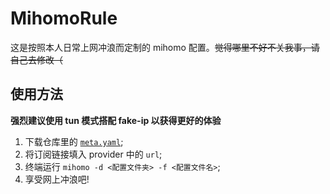 # MihomoRule
这是按照本人日常上网冲浪而定制的 mihomo 配置。~~觉得哪里不好不关我事，请自己去修改（~~
## 使用方法
**强烈建议使用 tun 模式搭配 fake-ip 以获得更好的体验**
1. 下载仓库里的 [`meta.yaml`](https://github.com/YRSB/MihomoRule/releases);
2. 将订阅链接填入 provider 中的 `url`;
3. 终端运行 `mihomo -d <配置文件夹> -f <配置文件名>`;
4. 享受网上冲浪吧!
